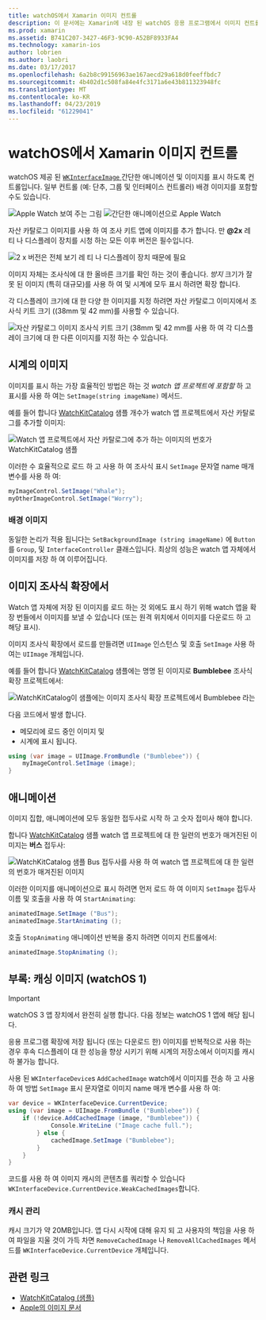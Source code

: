 ```yaml
---
title: watchOS에서 Xamarin 이미지 컨트롤
description: 이 문서에는 Xamarin에 내장 된 watchOS 응용 프로그램에서 이미지 컨트롤을 사용 하는 방법을 설명 합니다. WKInterfaceImage 컨트롤 이미지 조사식 확장, 애니메이션 등 추가 SetImage 메서드를 설명 합니다.
ms.prod: xamarin
ms.assetid: B741C207-3427-46F3-9C90-A52BF8933FA4
ms.technology: xamarin-ios
author: lobrien
ms.author: laobri
ms.date: 03/17/2017
ms.openlocfilehash: 6a2b8c99156963ae167aecd29a618d0feeffbdc7
ms.sourcegitcommit: 4b402d1c508fa84e4fc3171a6e43b811323948fc
ms.translationtype: MT
ms.contentlocale: ko-KR
ms.lasthandoff: 04/23/2019
ms.locfileid: "61229041"
---
```

# <a name="watchos-image-controls-in-xamarin"></a>watchOS에서 Xamarin 이미지 컨트롤

watchOS 제공 된 [`WKInterfaceImage` ](xref:WatchKit.WKInterfaceImage) 간단한 애니메이션 및 이미지를 표시 하도록 컨트롤입니다. 일부 컨트롤 (예: 단추, 그룹 및 인터페이스 컨트롤러) 배경 이미지를 포함할 수도 있습니다.

![](image-images/image-walkway.png "Apple Watch 보여 주는 그림") ![](image-images/image-animation.png "간단한 애니메이션으로 Apple Watch")
<!-- watch image courtesy of http://infinitapps.com/bezel/ -->

자산 카탈로그 이미지를 사용 하 여 조사 키트 앱에 이미지를 추가 합니다.
만 **@2x** 레 티 나 디스플레이 장치를 시청 하는 모든 이후 버전은 필수입니다.

![](image-images/asset-universal-sml.png "2 x 버전은 전체 보기 레 티 나 디스플레이 장치 때문에 필요")

이미지 자체는 조사식에 대 한 올바른 크기를 확인 하는 것이 좋습니다. *방지* 크기가 잘못 된 이미지 (특히 대규모)를 사용 하 여 및 시계에 모두 표시 하려면 확장 합니다.

각 디스플레이 크기에 대 한 다양 한 이미지를 지정 하려면 자산 카탈로그 이미지에서 조사식 키트 크기 ((38mm 및 42 mm)를 사용할 수 있습니다.

![](image-images/asset-watch-sml.png "자산 카탈로그 이미지 조사식 키트 크기 (38mm 및 42 mm를 사용 하 여 각 디스플레이 크기에 대 한 다른 이미지를 지정 하는 수 있습니다.")


## <a name="images-on-the-watch"></a>시계의 이미지

이미지를 표시 하는 가장 효율적인 방법은 하는 것 *watch 앱 프로젝트에 포함할* 하 고 표시를 사용 하 여는 `SetImage(string imageName)` 메서드.

예를 들어 합니다 [WatchKitCatalog](https://developer.xamarin.com/samples/WatchKitCatalog/) 샘플 개수가 watch 앱 프로젝트에서 자산 카탈로그를 추가할 이미지:

![](image-images/asset-whale-sml.png "Watch 앱 프로젝트에서 자산 카탈로그에 추가 하는 이미지의 번호가 WatchKitCatalog 샘플")

이러한 수 효율적으로 로드 하 고 사용 하 여 조사식 표시 `SetImage` 문자열 name 매개 변수를 사용 하 여:

```csharp
myImageControl.SetImage("Whale");
myOtherImageControl.SetImage("Worry");
```

### <a name="background-images"></a>배경 이미지

동일한 논리가 적용 됩니다는 `SetBackgroundImage (string imageName)` 에 `Button`를 `Group`, 및 `InterfaceController` 클래스입니다. 최상의 성능은 watch 앱 자체에서 이미지를 저장 하 여 이루어집니다.


## <a name="images-in-the-watch-extension"></a>이미지 조사식 확장에서

Watch 앱 자체에 저장 된 이미지를 로드 하는 것 외에도 표시 하기 위해 watch 앱을 확장 번들에서 이미지를 보낼 수 있습니다 (또는 원격 위치에서 이미지를 다운로드 하 고 해당 표시).

이미지 조사식 확장에서 로드를 만들려면 `UIImage` 인스턴스 및 호출 `SetImage` 사용 하 여는 `UIImage` 개체입니다.

예를 들어 합니다 [WatchKitCatalog](https://developer.xamarin.com/samples/monotouch/watchOS/WatchKitCatalog/) 샘플에는 명명 된 이미지로 **Bumblebee** 조사식 확장 프로젝트에서:

![](image-images/asset-bumblebee-sml.png "WatchKitCatalog이 샘플에는 이미지 조사식 확장 프로젝트에서 Bumblebee 라는")

다음 코드에서 발생 합니다.

- 메모리에 로드 중인 이미지 및
- 시계에 표시 됩니다.

```csharp
using (var image = UIImage.FromBundle ("Bumblebee")) {
    myImageControl.SetImage (image);
}
```


## <a name="animations"></a>애니메이션

이미지 집합, 애니메이션에 모두 동일한 접두사로 시작 하 고 숫자 접미사 해야 합니다.

합니다 [WatchKitCatalog](https://developer.xamarin.com/samples/monotouch/watchOS/WatchKitCatalog/) 샘플 watch 앱 프로젝트에 대 한 일련의 번호가 매겨진된 이미지는 **버스** 접두사:

![](image-images/asset-bus-animation-sml.png "WatchKitCatalog 샘플 Bus 접두사를 사용 하 여 watch 앱 프로젝트에 대 한 일련의 번호가 매겨진된 이미지")

이러한 이미지를 애니메이션으로 표시 하려면 먼저 로드 하 여 이미지 `SetImage` 접두사 이름 및 호출을 사용 하 여 `StartAnimating`:

```csharp
animatedImage.SetImage ("Bus");
animatedImage.StartAnimating ();
```

호출 `StopAnimating` 애니메이션 반복을 중지 하려면 이미지 컨트롤에서:

```csharp
animatedImage.StopAnimating ();
```


<a name="cache" />

## <a name="appendix-caching-images-watchos-1"></a>부록: 캐싱 이미지 (watchOS 1)

> [!IMPORTANT]
> watchOS 3 앱 장치에서 완전히 실행 합니다. 다음 정보는 watchOS 1 앱에 해당 됩니다.

응용 프로그램 확장에 저장 됩니다 (또는 다운로드 한) 이미지를 반복적으로 사용 하는 경우 후속 디스플레이 대 한 성능을 향상 시키기 위해 시계의 저장소에서 이미지를 캐시 하 불가능 합니다.

사용 된 `WKInterfaceDevice`s `AddCachedImage` watch에서 이미지를 전송 하 고 사용 하 여 방법 `SetImage` 표시 문자열로 이미지 name 매개 변수를 사용 하 여:

```csharp
var device = WKInterfaceDevice.CurrentDevice;
using (var image = UIImage.FromBundle ("Bumblebee")) {
    if (!device.AddCachedImage (image, "Bumblebee")) {
            Console.WriteLine ("Image cache full.");
        } else {
            cachedImage.SetImage ("Bumblebee");
        }
    }
}
```

코드를 사용 하 여 이미지 캐시의 콘텐츠를 쿼리할 수 있습니다 `WKInterfaceDevice.CurrentDevice.WeakCachedImages`합니다.


### <a name="managing-the-cache"></a>캐시 관리

캐시 크기가 약 20MB입니다. 앱 다시 시작에 대해 유지 되 고 사용자의 책임을 사용 하 여 파일을 지울 것이 가득 차면 `RemoveCachedImage` 나 `RemoveAllCachedImages` 메서드를 `WKInterfaceDevice.CurrentDevice` 개체입니다.



## <a name="related-links"></a>관련 링크

- [WatchKitCatalog (샘플)](https://developer.xamarin.com/samples/monotouch/watchOS/WatchKitCatalog/)
- [Apple의 이미지 문서](https://developer.apple.com/library/prerelease/ios/documentation/General/Conceptual/WatchKitProgrammingGuide/Images.html)
